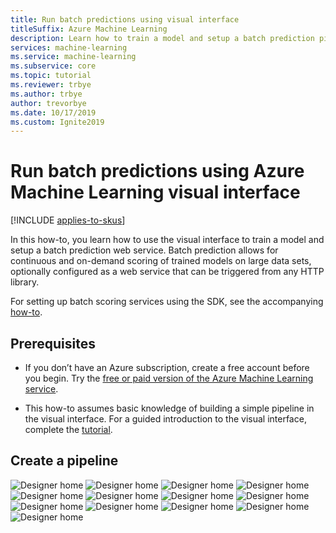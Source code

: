 ```yaml
---
title: Run batch predictions using visual interface
titleSuffix: Azure Machine Learning
description: Learn how to train a model and setup a batch prediction pipeline using the visual interface. Deploy the pipeline as a parameterized web service, which can be triggered from any HTTP library.
services: machine-learning
ms.service: machine-learning
ms.subservice: core
ms.topic: tutorial
ms.reviewer: trbye
ms.author: trbye
author: trevorbye
ms.date: 10/17/2019
ms.custom: Ignite2019
---
```


# Run batch predictions using Azure Machine Learning visual interface
[!INCLUDE [applies-to-skus](../../../includes/aml-applies-to-basic-enterprise-sku.md)]

In this how-to, you learn how to use the visual interface to train a model and setup a batch prediction web service. Batch prediction allows for continuous and on-demand scoring of trained models on large data sets, optionally configured as a web service that can be triggered from any HTTP library. 

For setting up batch scoring services using the SDK, see the accompanying [how-to](how-to-run-batch-predictions.md).

## Prerequisites

* If you don’t have an Azure subscription, create a free account before you begin. Try the [free or paid version of the Azure Machine Learning service](https://aka.ms/AMLFree).

* This how-to assumes basic knowledge of building a simple pipeline in the visual interface. For a guided introduction to the visual interface, complete the [tutorial](ui-tutorial-automobile-price-train-score.md). 

## Create a pipeline

![Designer home](media/how-to-run-batch-predictions-ui/ui-batch-scoring-1.png)
![Designer home](media/how-to-run-batch-predictions-ui/ui-batch-scoring-2.png)
![Designer home](media/how-to-run-batch-predictions-ui/ui-batch-scoring-5.png)
![Designer home](media/how-to-run-batch-predictions-ui/ui-batch-scoring-6.png)
![Designer home](media/how-to-run-batch-predictions-ui/ui-batch-scoring-7.png)
![Designer home](media/how-to-run-batch-predictions-ui/ui-batch-scoring-8.png)
![Designer home](media/how-to-run-batch-predictions-ui/ui-batch-scoring-9.png)
![Designer home](media/how-to-run-batch-predictions-ui/ui-batch-scoring-10.png)
![Designer home](media/how-to-run-batch-predictions-ui/ui-batch-scoring-11.png)
![Designer home](media/how-to-run-batch-predictions-ui/ui-batch-scoring-12.png)
![Designer home](media/how-to-run-batch-predictions-ui/ui-batch-scoring-13.png)
![Designer home](media/how-to-run-batch-predictions-ui/ui-batch-scoring-14.png)
![Designer home](media/how-to-run-batch-predictions-ui/ui-batch-scoring-15.png)